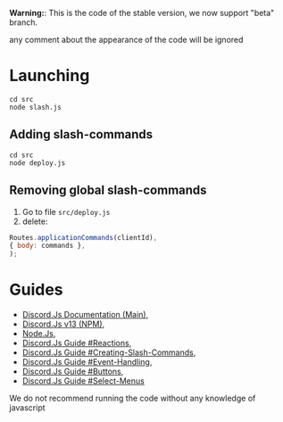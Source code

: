 **Warning:**: This is the code of the stable version, we now support "beta" branch. 

any comment about the appearance of the code will be ignored
# Launching

```
cd src
node slash.js
```
## Adding slash-commands

```
cd src
node deploy.js
```
## Removing global slash-commands
1. Go to file `src/deploy.js`
2. delete:
```js
Routes.applicationCommands(clientId),
{ body: commands },
);
```
# Guides

- [Discord.Js Documentation (Main)](https://discord.js.org/#/docs/main/main/general/welcome),
- [Discord.Js v13 (NPM)](https://www.npmjs.com/package/discord.js),
- [Node.Js](https://nodejs.org),
- [Discord.Js Guide #Reactions](https://discordjs.guide/popular-topics/reactions.html#listening-for-reactions-on-old-messages),
- [Discord.Js Guide #Creating-Slash-Commands](https://discordjs.guide/creating-your-bot/creating-commands.html#replying-to-commands),
- [Discord.Js Guide #Event-Handling](https://discordjs.guide/creating-your-bot/event-handling.html#individual-event-files),
- [Discord.Js Guide #Buttons](https://discordjs.guide/interactions/buttons.html),
- [Discord.Js Guide #Select-Menus](https://discordjs.guide/interactions/select-menus.html#component-collectors)

We do not recommend running the code without any knowledge of javascript
